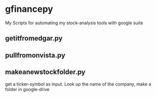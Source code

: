 # gfinancepy
My Scripts for automating my stock-analysis tools with google suite

## getitfromedgar.py

## pullfromonvista.py

## makeanewstockfolder.py
get a ticker-symbol as input. Look up the name of the company, make a folder in google-drive
